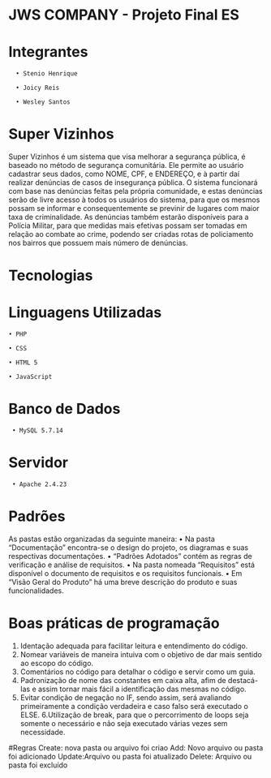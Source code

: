 # JWS COMPANY - Projeto Final ES
# Integrantes
      • Stenio Henrique
  
      • Joicy Reis 

      • Wesley Santos
# Super Vizinhos
Super Vizinhos é um sistema que visa melhorar a segurança pública, é baseado no método de segurança comunitária.
Ele permite ao usuário cadastrar seus dados, como NOME, CPF, e ENDEREÇO, e à partir daí realizar
denúncias de casos de insegurança pública.
O sistema funcionará com base nas denúncias feitas pela própria comunidade, e estas denúncias serão de livre acesso à todos os usuários do sistema, para que os mesmos possam se informar e consequentemente se previnir de lugares com maior taxa de criminalidade.
As denúncias também estarão disponíveis para a Polícia Militar, para que medidas mais efetivas possam ser tomadas em relação ao combate ao crime, podendo ser criadas rotas de policiamento nos bairros que possuem mais número de denúncias.
# Tecnologias
  # Linguagens Utilizadas
    • PHP

    • CSS

    • HTML 5

    • JavaScript

  # Banco de Dados
     • MySQL 5.7.14

  # Servidor
     • Apache 2.4.23
     
# Padrões
As pastas estão organizadas da seguinte maneira:
      • Na pasta “Documentação” encontra-se o design do projeto, os diagramas e suas respectivas documentações.
      • “Padrões Adotados” contém as regras de verificação e análise de requisitos.
      • Na pasta nomeada “Requisitos” está disponível o documento de requisitos e os requisitos funcionais.
      • Em “Visão Geral do Produto” há uma breve descrição do produto e suas funcionalidades.
      
# Boas práticas de programação

1. Identação adequada para facilitar leitura e entendimento do código.
2. Nomear variáveis de maneira intuiva com o objetivo de dar mais sentido ao escopo do código.
3. Comentários no código para detalhar o código e servir como um guia.
4. Padronização de nome das constantes em caixa alta, afim de destacá-las e assim tornar mais fácil a identificação das mesmas no código.
5. Evitar condição de negação no IF, sendo assim, será avaliando primeiramente a condição verdadeira e caso falso será executado o ELSE.
6.Utilização de break, para que o percorrimento de loops seja somente o necessário e não seja executado várias vezes sem necessidade.

#Regras
Create: nova pasta ou arquivo foi criao
Add: Novo arquivo ou pasta foi adicionado
Update:Arquivo ou pasta foi atualizado
Delete: Arquivo ou pasta foi excluído
